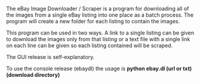 The eBay Image Downloader / Scraper is a program for downloading all of the images from a single eBay listing into one place as a batch process. The program will create a new folder for each listing to contain the images.

This program can be used in two ways. A link to a single listing can be given to download the images only from that listing or a text file with a single link on each line can be given so each listing contained will be scraped.

The GUI release is self-explanatory.

To use the console release (ebaydl) the usage is
  <b> python ebay.dl (url or txt) (download directory) </b>
